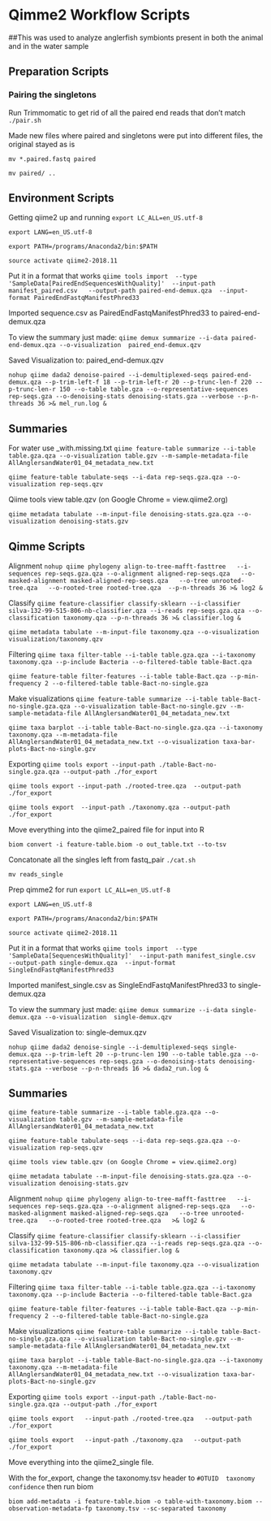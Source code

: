 # Qimme2 Workflow Scripts
##This was used to analyze anglerfish symbionts present in both the animal and in the water sample

## Preparation Scripts
### Pairing the singletons
Run Trimmomatic to get rid of all the paired end reads that don’t match
`./pair.sh`

Made new files where paired and singletons were put into different files, the original stayed as is

`mv *.paired.fastq paired`

`mv paired/ ..`


## Environment Scripts
Getting qiime2 up and running
`export LC_ALL=en_US.utf-8`

`export LANG=en_US.utf-8`

`export PATH=/programs/Anaconda2/bin:$PATH`

`source activate qiime2-2018.11`

Put it in a format that works
`qiime tools import  --type 'SampleData[PairedEndSequencesWithQuality]'  --input-path manifest_paired.csv   --output-path paired-end-demux.qza  --input-format PairedEndFastqManifestPhred33`

Imported sequence.csv as PairedEndFastqManifestPhred33 to paired-end-demux.qza

To view the summary just made:
`qiime demux summarize --i-data paired-end-demux.qza --o-visualization  paired_end-demux.qzv`

Saved Visualization to: paired_end-demux.qzv

`nohup qiime dada2 denoise-paired --i-demultiplexed-seqs paired-end-demux.qza --p-trim-left-f 18 --p-trim-left-r 20 --p-trunc-len-f 220 --p-trunc-len-r 150 --o-table table.gza --o-representative-sequences rep-seqs.gza --o-denoising-stats denoising-stats.gza --verbose --p-n-threads 36 >& mel_run.log &`

## Summaries
For water use _with.missing.txt
`qiime feature-table summarize --i-table table.gza.qza --o-visualization table.gzv --m-sample-metadata-file AllAnglersandWater01_04_metadata_new.txt `

`qiime feature-table tabulate-seqs --i-data rep-seqs.gza.qza --o-visualization rep-seqs.qzv`

Qiime tools view table.qzv (on Google Chrome = view.qiime2.org)

`qiime metadata tabulate --m-input-file denoising-stats.gza.qza --o-visualization denoising-stats.gzv`


## Qimme Scripts
Alignment
`nohup qiime phylogeny align-to-tree-mafft-fasttree   --i-sequences rep-seqs.gza.qza --o-alignment aligned-rep-seqs.qza   --o-masked-alignment masked-aligned-rep-seqs.qza   --o-tree unrooted-tree.qza   --o-rooted-tree rooted-tree.qza  --p-n-threads 36 >& log2 &`

Classify
`qiime feature-classifier classify-sklearn --i-classifier silva-132-99-515-806-nb-classifier.qza --i-reads rep-seqs.gza.qza --o-classification taxonomy.qza --p-n-threads 36 >& classifier.log &`

`qiime metadata tabulate --m-input-file taxonomy.qza --o-visualization visualization/taxonomy.qzv`

Filtering 
`qiime taxa filter-table --i-table table.gza.qza --i-taxonomy taxonomy.qza --p-include Bacteria --o-filtered-table table-Bact.qza`

`qiime feature-table filter-features --i-table table-Bact.qza --p-min-frequency 2 --o-filtered-table table-Bact-no-single.gza`

Make visualizations
`qiime feature-table summarize --i-table table-Bact-no-single.gza.qza --o-visualization table-Bact-no-single.gzv --m-sample-metadata-file AllAnglersandWater01_04_metadata_new.txt `

`qiime taxa barplot --i-table table-Bact-no-single.gza.qza --i-taxonomy taxonomy.qza --m-metadata-file AllAnglersandWater01_04_metadata_new.txt --o-visualization taxa-bar-plots-Bact-no-single.gzv`

Exporting
`qiime tools export --input-path ./table-Bact-no-single.gza.qza --output-path ./for_export`

`qiime tools export --input-path ./rooted-tree.qza  --output-path ./for_export`

`qiime tools export  --input-path ./taxonomy.qza --output-path ./for_export`

Move everything into the qiime2_paired file for input into R

`biom convert -i feature-table.biom -o out_table.txt --to-tsv`

Concatonate all the singles left from fastq_pair
`./cat.sh`

`mv reads_single`

Prep qimme2 for run
`export LC_ALL=en_US.utf-8`

`export LANG=en_US.utf-8`

`export PATH=/programs/Anaconda2/bin:$PATH`

`source activate qiime2-2018.11`

Put it in a format that works
`qiime tools import  --type 'SampleData[SequencesWithQuality]'  --input-path manifest_single.csv   --output-path single-demux.qza  --input-format SingleEndFastqManifestPhred33`



Imported manifest_single.csv as SingleEndFastqManifestPhred33 to single-demux.qza

To view the summary just made:
`qiime demux summarize --i-data single-demux.qza --o-visualization  single-demux.qzv`


Saved Visualization to: single-demux.qzv

`nohup qiime dada2 denoise-single --i-demultiplexed-seqs single-demux.qza --p-trim-left 20 --p-trunc-len 190 --o-table table.gza --o-representative-sequences rep-seqs.gza --o-denoising-stats denoising-stats.gza --verbose --p-n-threads 16 >& dada2_run.log &`


## Summaries
`qiime feature-table summarize --i-table table.gza.qza --o-visualization table.gzv --m-sample-metadata-file AllAnglersandWater01_04_metadata_new.txt `

`qiime feature-table tabulate-seqs --i-data rep-seqs.gza.qza --o-visualization rep-seqs.qzv`

`qiime tools view table.qzv (on Google Chrome = view.qiime2.org)`

`qiime metadata tabulate --m-input-file denoising-stats.gza.qza --o-visualization denoising-stats.gzv`


Alignment
`nohup qiime phylogeny align-to-tree-mafft-fasttree   --i-sequences rep-seqs.gza.qza --o-alignment aligned-rep-seqs.qza   --o-masked-alignment masked-aligned-rep-seqs.qza   --o-tree unrooted-tree.qza   --o-rooted-tree rooted-tree.qza   >& log2 &`

Classify
`qiime feature-classifier classify-sklearn --i-classifier silva-132-99-515-806-nb-classifier.qza --i-reads rep-seqs.gza.qza --o-classification taxonomy.qza >& classifier.log &`


`qiime metadata tabulate --m-input-file taxonomy.qza --o-visualization taxonomy.qzv`


Filtering 
`qiime taxa filter-table --i-table table.gza.qza --i-taxonomy taxonomy.qza --p-include Bacteria --o-filtered-table table-Bact.gza`


`qiime feature-table filter-features --i-table table-Bact.qza --p-min-frequency 2 --o-filtered-table table-Bact-no-single.gza`

Make visualizations
`qiime feature-table summarize --i-table table-Bact-no-single.gza.qza --o-visualization table-Bact-no-single.gzv --m-sample-metadata-file AllAnglersandWater01_04_metadata_new.txt `

`qiime taxa barplot --i-table table-Bact-no-single.gza.qza --i-taxonomy taxonomy.qza --m-metadata-file AllAnglersandWater01_04_metadata_new.txt --o-visualization taxa-bar-plots-Bact-no-single.gzv`



Exporting
`qiime tools export --input-path ./table-Bact-no-single.gza.qza --output-path ./for_export`

`qiime tools export   --input-path ./rooted-tree.qza   --output-path ./for_export`


`qiime tools export   --input-path ./taxonomy.qza   --output-path ./for_export`


Move everything into the qiime2_single file.

With the for_export, change the taxonomy.tsv header to `#OTUID	taxonomy	confidence` then run biom 

`biom add-metadata -i feature-table.biom -o table-with-taxonomy.biom --observation-metadata-fp taxonomy.tsv --sc-separated taxonomy`